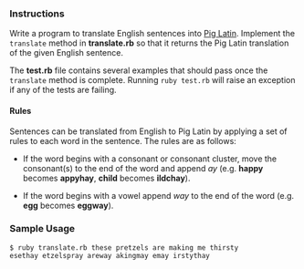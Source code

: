 ### Instructions

Write a program to translate English sentences into [Pig Latin][wikipedia]. Implement the `translate` method in **translate.rb** so that it returns the Pig Latin translation of the given English sentence.

The **test.rb** file contains several examples that should pass once the `translate` method is complete. Running `ruby test.rb` will raise an exception if any of the tests are failing.

#### Rules

Sentences can be translated from English to Pig Latin by applying a set of rules to each word in the sentence. The rules are as follows:

* If the word begins with a consonant or consonant cluster, move the consonant(s) to the end of the word and append *ay* (e.g. **happy** becomes **appyhay**, **child** becomes **ildchay**).

* If the word begins with a vowel append *way* to the end of the word (e.g. **egg** becomes **eggway**).

### Sample Usage

```no-highlight
$ ruby translate.rb these pretzels are making me thirsty
esethay etzelspray areway akingmay emay irstythay
```

[wikipedia]: http://en.wikipedia.org/wiki/Pig_Latin
